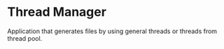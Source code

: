 # Thread Manager
Application that generates files by using general threads or threads from thread pool.
